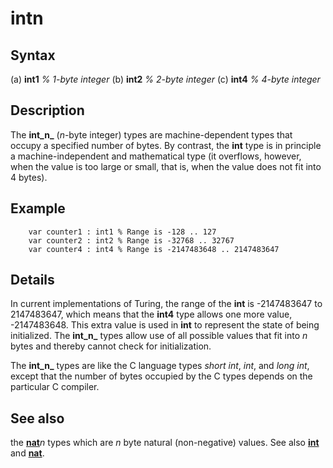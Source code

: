 
# intn

## Syntax
(a) **int1**     _% 1-byte integer_   (b) **int2**     _% 2-byte integer_   (c) **int4**     _% 4-byte integer_

## Description
The **int_n_** (_n_-byte integer) types are machine-dependent types that occupy a specified number of bytes. By contrast, the **int** type is in principle a machine-independent and mathematical type (it overflows, however, when the value is too large or small, that is, when the value does not fit into 4 bytes).


## Example


        var counter1 : int1 % Range is -128 .. 127
        var counter2 : int2 % Range is -32768 .. 32767
        var counter4 : int4 % Range is -2147483648 .. 2147483647
## Details
In current implementations of Turing, the range of the **int** is -2147483647 to 2147483647, which means that the **int4** type allows one more value, -2147483648. This extra value is used in **int** to represent the state of being initialized. The **int_n_** types allow use of all possible values that fit into _n_ bytes and thereby cannot check for initialization.

The **int_n_** types are like the C language types _short int_, _int_, and _long int_, except that the number of bytes occupied by the C types depends on the particular C compiler.


## See also
the **[nat](nat.html)**_n_ types which are _n_ byte natural (non-negative) values. See also **[int](int.html)** and **[nat](nat.html)**.

